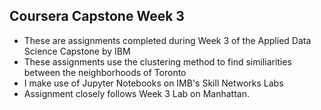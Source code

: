 ## Coursera Capstone Week 3

* These are assignments completed during Week 3 of the Applied Data Science Capstone by IBM
* These assignments use the clustering method to find similiarities between the neighborhoods of Toronto
* I make use of Jupyter Notebooks on IMB's Skill Networks Labs
* Assignment closely follows Week 3 Lab on Manhattan.
